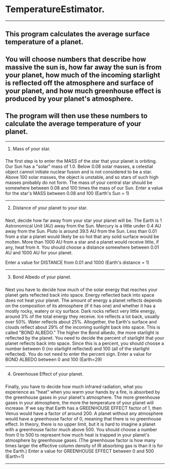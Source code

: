 # **TemperatureEstimator**. 
---
This program calculates the average surface temperature of a planet. 
-----------------------------------
You will choose numbers that describe how massive the sun is, how far away the sun is from your planet, how much of the incoming starlight is reflected off the atmosphere and surface of your planet, and how much greenhouse effect is produced by your planet's atmosphere. 
-----------------------------------
The program will then use these numbers to calculate the average temperature of your planet.
-----------------------------------

---

1. Mass of your star.
###
The first step is to enter the MASS of the star that your planet is orbiting. Our Sun has a "solar" mass of 1.0. Below 0.08 solar masses, a celestial object cannot initiate nuclear fusion and is not considered to be a star. Above 100 solar masses, the object is unstable, and so stars of such high masses probably do not form. The mass of your central star should be somewhere between 0.08 and 100 times the mass of our Sun.
Enter a value for the star's MASS between 0.08 and 100 (Earth's Sun = 1)

---

2. Distance of your planet to your star.
###
Next, decide how far away from your star your planet will be. The Earth is 1 Astronomical Unit (AU) away from the Sun. Mercury is a little under 0.4 AU away from the Sun. Pluto is around 39.5 AU from the Sun.
Less than 0.01 from a star a planet would likely be so hot that any solid surface would be molten. More than 1000 AU from a star and a planet would receive little, if any, heat from it. You should choose a distance somewhere between 0.01 AU and 1000 AU for your planet.

Enter a value for DISTANCE from 0.01 and 1000 (Earth's distance = 1)

---

3. Bond Albedo of your planet.
###
Next you have to decide how much of the solar energy that reaches your planet gets reflected back into space. Energy reflected back into space does not heat your planet. The amount of energy a planet reflects depends on the composition of its atmosphere (if it has one) and whether it has a mostly rocky, watery or icy surface.
Dark rocks reflect very little energy, around 3% of the total energy they receive. Ice reflects a lot back, usually over 50%. Water reflects about 25%. Altogether, the Earth's surface and clouds reflect about 29% of the incoming sunlight back into space. This is called "BOND ALBEDO." The higher the Bond albedo, the more starlight is reflected by the planet. You need to decide the percent of starlight that your planet reflects back into space. Since this is a percent, you should choose a number between 0 (no starlight reflected) and 100 (all of the starlight reflected). You do not need to enter the percent sign.
Enter a value for BOND ALBEDO between 0 and 100 (Earth=29)

---

4. Greenhouse Effect of your planet.
###
Finally, you have to decide how much infrared radiation, what you experience as "heat" when you warm your hands by a fire, is absorbed by the greenhouse gases in your planet's atmosphere. The more greenhouse gases in your atmosphere, the more the temperature of your planet will increase. If we say that Earth has a GREENHOUSE EFFECT factor of 1, then Venus would have a factor of around 200. A planet without any atmosphere would have a greenhouse factor of 0, meaning that there is no greenhouse effect. In theory, there is no upper limit, but it is hard to imagine a planet with a greenhouse factor much above 500. You should choose a number from 0 to 500 to represent how much heat is trapped in your planet's atmosphere by greenhouse gases.
(The greenhouse factor is how many times larger the effective column density of IR absorbing gas is than it is for the Earth.)
Enter a value for GREENHOUSE EFFECT between 0 and 500 (Earth=1)

---
